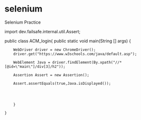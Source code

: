 # selenium
Selenium Practice

import dev.failsafe.internal.util.Assert;

public class ACM_login{
	public static void main(String [] args) {


	
		WebDriver driver = new ChromeDriver();
		driver.get("https://www.w3schools.com/java/default.asp");
		
		WebElement Java = driver.findElement(By.xpath("//*[@id=\"main\"]/div[3]/h2"));
		 
		Assertion Assert = new Assertion();
	
		Assert.assertEquals(true,Java.isDisplayed()); 
		
		
		 
	
		}
	
	}
